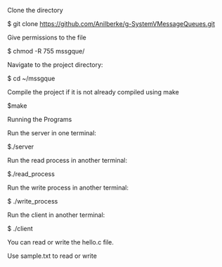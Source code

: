 Clone the directory

$ git clone https://github.com/Anilberke/g-SystemVMessageQueues.git

Give permissions to the file

$ chmod -R 755 mssgque/

Navigate to the project directory:

$ cd ~/mssgque

Compile the project if it is not already compiled using make

$make

Running the Programs

Run the server in one terminal:

$./server

Run the read process in another terminal:

$./read_process

Run the write process in another terminal:

$ ./write_process

Run the client in another terminal:

$ ./client

You can read or write the hello.c file.

Use sample.txt to read or write


